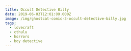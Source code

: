 ```yaml
---
title: Occult Detective Billy
date: 2019-06-03T12:01:00.000Z
image: /img/ghostcat-comic-3-occult-detective-billy.jpg
tags:
  - lovecraft
  - cthulu
  - horrors
  - boy detective
---
```


